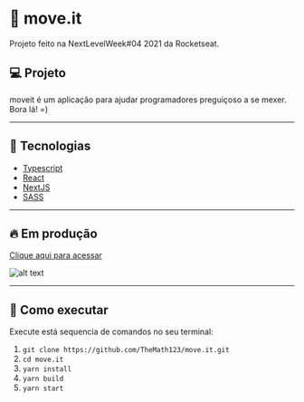 # :cartwheeling: move.it
Projeto feito na NextLevelWeek#04 2021 da Rocketseat.

## :computer: Projeto
moveit é um aplicação para ajudar programadores preguiçoso a se mexer. Bora lá! =)

---

## :test_tube: Tecnologias
- [Typescript](https://www.typescriptlang.org/)
- [React](https://reactjs.org/)
- [NextJS](https://nextjs.org/)
- [SASS](https://sass-lang.com/)

---

## :fire: Em produção
[Clique aqui para acessar](https://moveit-henna-two.vercel.app/)

![alt text](https://i.imgur.com/u29NkcG.png)

---

## :rocket: Como executar
Execute está sequencia de comandos no seu terminal:
1. ```git clone https://github.com/TheMath123/move.it.git```
2. ```cd move.it```
3. ```yarn install```
4. ```yarn build```
5. ```yarn start```
